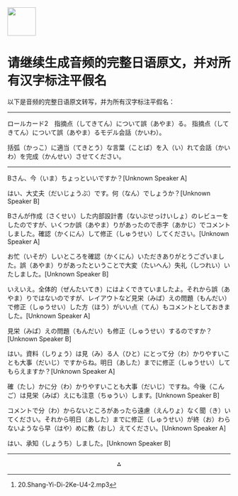 <img src="https://r2cdn.perplexity.ai/pplx-full-logo-primary-dark%402x.png" style="height:64px;margin-right:32px"/>

# 请继续生成音频的完整日语原文，并对所有汉字标注平假名

以下是音频的完整日语原文转写，并为所有汉字标注平假名：

***

ロールカード2　指摘点（してきてん）について誤（あやま）る。
指摘点（してきてん）について誤（あやま）るモデル会話（かいわ）。

括弧（かっこ）に適当（てきとう）な言葉（ことば）を入（い）れて会話（かいわ）を完成（かんせい）させてください。

***

Bさん、今（いま）ちょっといいですか？[Unknown Speaker A]

はい、大丈夫（だいじょうぶ）です。何（なん）でしょうか？[Unknown Speaker B]

Bさんが作成（さくせい）した内部設計書（ないぶせっけいしょ）のレビューをしたのですが、いくつか誤（あやま）りがあったので赤字（あかじ）でコメントしました。確認（かくにん）して修正（しゅうせい）してください。[Unknown Speaker A]

お忙（いそが）しいところを確認（かくにん）いただきありがとうございました。誤（あやま）りがあったということで大変（たいへん）失礼（しつれい）いたしました。[Unknown Speaker B]

いえいえ。全体的（ぜんたいてき）にはよくできていましたよ。それから誤（あやま）りではないのですが、レイアウトなど見栄（みば）えの問題（もんだい）で修正（しゅうせい）した方（ほう）がいい点（てん）もコメントとしておきました。[Unknown Speaker A]

見栄（みば）えの問題（もんだい）も修正（しゅうせい）するのですか？[Unknown Speaker B]

はい。資料（しりょう）は見（み）る人（ひと）にとって分（わ）かりやすいことも大事（だいじ）ですからね。明日（あした）までに修正（しゅうせい）してもらえますか？[Unknown Speaker A]

確（たし）かに分（わ）かりやすいことも大事（だいじ）ですね。今後（こんご）は見栄（みば）えにも注意（ちゅうい）します。[Unknown Speaker B]

コメントで分（わ）からないところがあったら遠慮（えんりょ）なく聞（き）いてください。それから明日（あした）までに修正（しゅうせい）が終（お）わらないようなら早（はや）めに教（おし）えてください。[Unknown Speaker A]

はい、承知（しょうち）しました。[Unknown Speaker B]

---
<span style="display:none">[^1]</span>

<div style="text-align: center">⁂</div>

[^1]: 20.Shang-Yi-Di-2Ke-U4-2.mp3

